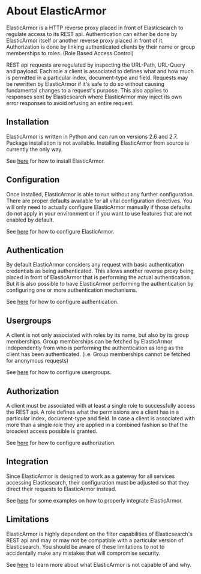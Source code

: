 # <a id="about"></a> About ElasticArmor

ElasticArmor is a HTTP reverse proxy placed in front of Elasticsearch to regulate access to its REST api. Authentication
can either be done by ElasticArmor itself or another reverse proxy placed in front of it. Authorization is done by
linking authenticated clients by their name or group memberships to roles. (Role Based Access Control)

REST api requests are regulated by inspecting the URL-Path, URL-Query and payload. Each role a client is associated
to defines what and how much is permitted in a particular index, document-type and field. Requests may be rewritten
by ElasticArmor if it's safe to do so without causing fundamental changes to a request's purpose. This also applies
to responses sent by Elasticsearch where ElasticArmor may inject its own error responses to avoid refusing an entire
request.

## <a id="about-installation"></a> Installation

ElasticArmor is written in Python and can run on versions 2.6 and 2.7. Package installation is not available.
Installing ElasticArmor from source is currently the only way.

See [here](02-Installation.md#installation) for how to install ElasticArmor.

## <a id="about-configuration"></a> Configuration

Once installed, ElasticArmor is able to run without any further configuration. There are proper defaults available
for all vital configuration directives. You will only need to actually configure ElasticArmor manually if those
defaults do not apply in your environment or if you want to use features that are not enabled by default.

See [here](03-Configuration.md#configuration) for how to configure ElasticArmor.

## <a id="about-authentication"></a> Authentication

By default ElasticArmor considers any request with basic authentication credentials as being authenticated. This
allows another reverse proxy being placed in front of ElasticArmor that is performing the actual authentication.
But it is also possible to have ElasticArmor performing the authentication by configuring one or more
authentication mechanisms.

See [here](04-Authentication.md#authentication) for how to configure authentication.

## <a id="about-usergroups"></a> Usergroups

A client is not only associated with roles by its name, but also by its group memberships. Group memberships can
be fetched by ElasticArmor independently from who is performing the authentication as long as the client has been
authenticated. (i.e. Group memberships cannot be fetched for anonymous requests)

See [here](05-Usergroups.md#usergroups) for how to configure usergroups.

## <a id="about-authorization"></a> Authorization

A client must be associated with at least a single role to successfully access the REST api. A role defines what the
permissions are a client has in a particular index, document-type and field. In case a client is associated with more
than a single role they are applied in a combined fashion so that the broadest access possible is granted.

See [here](06-Authorization.md#authorization) for how to configure authorization.

## <a id="about-integration"></a> Integration

Since ElasticArmor is designed to work as a gateway for all services accessing Elasticsearch,
their configuration must be adjusted so that they direct their requests to ElasticArmor instead.

See [here](07-Integration.md#integration) for some examples on how to properly integrate ElasticArmor.

## <a id="about-limitations"></a> Limitations

ElasticArmor is highly dependent on the filter capabilities of Elasticsearch's REST api and may or may not be
compatible with a particular version of Elasticsearch. You should be aware of these limitations to not to
accidentally make any mistakes that will compromise security.

See [here](08-Limitations.md#limitations) to learn more about what ElasticArmor is not capable of and why.
